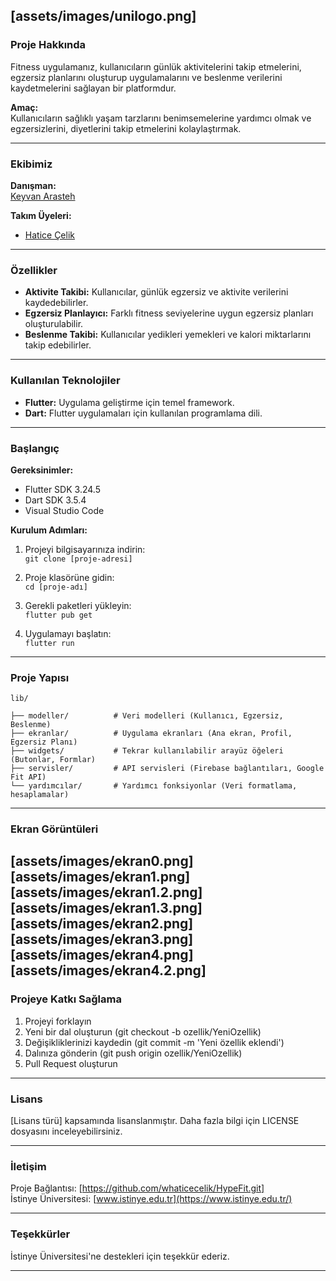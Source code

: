 [assets/images/unilogo.png]
---

### Proje Hakkında  
Fitness uygulamanız, kullanıcıların günlük aktivitelerini takip etmelerini, egzersiz planlarını oluşturup uygulamalarını ve beslenme verilerini kaydetmelerini sağlayan bir platformdur.

**Amaç:**  
Kullanıcıların sağlıklı yaşam tarzlarını benimsemelerine yardımcı olmak ve egzersizlerini, diyetlerini takip etmelerini kolaylaştırmak.

---

### Ekibimiz  
**Danışman:**  
[Keyvan Arasteh](https://github.com/keyvanarasteh)

**Takım Üyeleri:**  
- [Hatice Çelik](https://github.com/whaticecelik)

---

### Özellikler  
- **Aktivite Takibi:** Kullanıcılar, günlük egzersiz ve aktivite verilerini kaydedebilirler.
- **Egzersiz Planlayıcı:** Farklı fitness seviyelerine uygun egzersiz planları oluşturulabilir.
- **Beslenme Takibi:** Kullanıcılar yedikleri yemekleri ve kalori miktarlarını takip edebilirler.

---

### Kullanılan Teknolojiler  
- **Flutter:** Uygulama geliştirme için temel framework.
- **Dart:** Flutter uygulamaları için kullanılan programlama dili.

---

### Başlangıç

**Gereksinimler:**  
- Flutter SDK 3.24.5
- Dart SDK 3.5.4
- Visual Studio Code

**Kurulum Adımları:**  
1. Projeyi bilgisayarınıza indirin:  
   `git clone [proje-adresi]`
   
2. Proje klasörüne gidin:  
   `cd [proje-adı]`

3. Gerekli paketleri yükleyin:  
   `flutter pub get`

4. Uygulamayı başlatın:  
   `flutter run`

---

### Proje Yapısı  
```
lib/

├── modeller/          # Veri modelleri (Kullanıcı, Egzersiz, Beslenme)
├── ekranlar/          # Uygulama ekranları (Ana ekran, Profil, Egzersiz Planı)
├── widgets/           # Tekrar kullanılabilir arayüz öğeleri (Butonlar, Formlar)
├── servisler/         # API servisleri (Firebase bağlantıları, Google Fit API)
└── yardımcılar/       # Yardımcı fonksiyonlar (Veri formatlama, hesaplamalar)
```

---

### Ekran Görüntüleri  
[assets/images/ekran0.png]
[assets/images/ekran1.png]
[assets/images/ekran1.2.png]
[assets/images/ekran1.3.png]
[assets/images/ekran2.png]
[assets/images/ekran3.png]
[assets/images/ekran4.png]
[assets/images/ekran4.2.png]
---

### Projeye Katkı Sağlama  
1. Projeyi forklayın  
2. Yeni bir dal oluşturun (git checkout -b ozellik/YeniOzellik)  
3. Değişikliklerinizi kaydedin (git commit -m 'Yeni özellik eklendi')  
4. Dalınıza gönderin (git push origin ozellik/YeniOzellik)  
5. Pull Request oluşturun

---

### Lisans  
[Lisans türü] kapsamında lisanslanmıştır. Daha fazla bilgi için LICENSE dosyasını inceleyebilirsiniz.

---

### İletişim  
Proje Bağlantısı: [https://github.com/whaticecelik/HypeFit.git]  
İstinye Üniversitesi: [www.istinye.edu.tr](https://www.istinye.edu.tr/)

---

### Teşekkürler  
İstinye Üniversitesi'ne destekleri için teşekkür ederiz.

---
